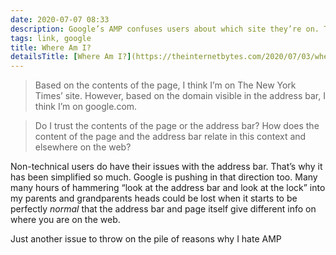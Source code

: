 ```yaml
---
date: 2020-07-07 08:33
description: Google’s AMP confuses users about which site they’re on. This could cause some serious phishing issues
tags: link, google
title: Where Am I?
detailsTitle: [Where Am I?](https://theinternetbytes.com/2020/07/03/where-am-i/)
---
```


> Based on the contents of the page, I think I’m on The New York Times’ site. However, based on the domain visible in the address bar, I think I’m on google.com.

> Do I trust the contents of the page or the address bar? How does the content of the page and the address bar relate in this context and elsewhere on the web?

Non-technical users do have their issues with the address bar. That’s why it has been simplified so much. Google is pushing in that direction too. Many many hours of hammering “look at the address bar and look at the lock” into my parents and grandparents heads could be lost when it starts to be perfectly *normal* that the address bar and page itself give different info on where you are on the web.

Just another issue to throw on the pile of reasons why I hate AMP